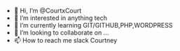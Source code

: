 - 👋 Hi, I’m @CourtxCourt
- 👀 I’m interested in anything tech
- 🌱 I’m currently learning GIT/GITHUB,PHP,WORDPRESS
- 💞️ I’m looking to collaborate on ...
- 📫 How to reach me slack Courtney

<!---
CourtxCourt/CourtxCourt is a ✨ special ✨ repository because its `README.md` (this file) appears on your GitHub profile.
You can click the Preview link to take a look at your changes.
--->
